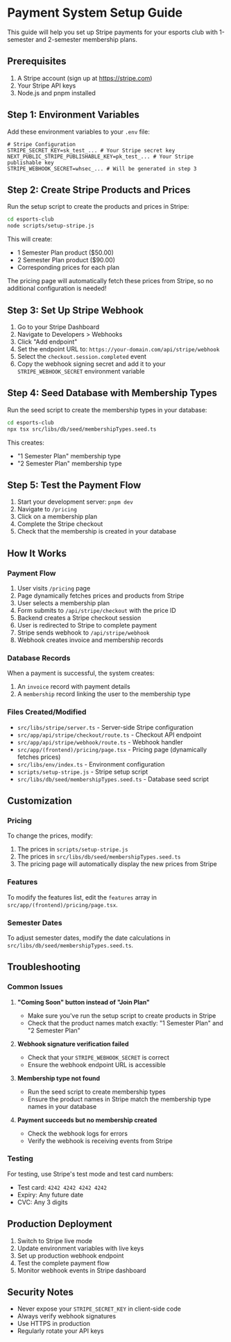 # Payment System Setup Guide

This guide will help you set up Stripe payments for your esports club with 1-semester and 2-semester membership plans.

## Prerequisites

1. A Stripe account (sign up at https://stripe.com)
2. Your Stripe API keys
3. Node.js and pnpm installed

## Step 1: Environment Variables

Add these environment variables to your `.env` file:

```env
# Stripe Configuration
STRIPE_SECRET_KEY=sk_test_... # Your Stripe secret key
NEXT_PUBLIC_STRIPE_PUBLISHABLE_KEY=pk_test_... # Your Stripe publishable key
STRIPE_WEBHOOK_SECRET=whsec_... # Will be generated in step 3
```

## Step 2: Create Stripe Products and Prices

Run the setup script to create the products and prices in Stripe:

```bash
cd esports-club
node scripts/setup-stripe.js
```

This will create:

-   1 Semester Plan product ($50.00)
-   2 Semester Plan product ($90.00)
-   Corresponding prices for each plan

The pricing page will automatically fetch these prices from Stripe, so no additional configuration is needed!

## Step 3: Set Up Stripe Webhook

1. Go to your Stripe Dashboard
2. Navigate to Developers > Webhooks
3. Click "Add endpoint"
4. Set the endpoint URL to: `https://your-domain.com/api/stripe/webhook`
5. Select the `checkout.session.completed` event
6. Copy the webhook signing secret and add it to your `STRIPE_WEBHOOK_SECRET` environment variable

## Step 4: Seed Database with Membership Types

Run the seed script to create the membership types in your database:

```bash
cd esports-club
npx tsx src/libs/db/seed/membershipTypes.seed.ts
```

This creates:

-   "1 Semester Plan" membership type
-   "2 Semester Plan" membership type

## Step 5: Test the Payment Flow

1. Start your development server: `pnpm dev`
2. Navigate to `/pricing`
3. Click on a membership plan
4. Complete the Stripe checkout
5. Check that the membership is created in your database

## How It Works

### Payment Flow

1. User visits `/pricing` page
2. Page dynamically fetches prices and products from Stripe
3. User selects a membership plan
4. Form submits to `/api/stripe/checkout` with the price ID
5. Backend creates a Stripe checkout session
6. User is redirected to Stripe to complete payment
7. Stripe sends webhook to `/api/stripe/webhook`
8. Webhook creates invoice and membership records

### Database Records

When a payment is successful, the system creates:

1. An `invoice` record with payment details
2. A `membership` record linking the user to the membership type

### Files Created/Modified

-   `src/libs/stripe/server.ts` - Server-side Stripe configuration
-   `src/app/api/stripe/checkout/route.ts` - Checkout API endpoint
-   `src/app/api/stripe/webhook/route.ts` - Webhook handler
-   `src/app/(frontend)/pricing/page.tsx` - Pricing page (dynamically fetches prices)
-   `src/libs/env/index.ts` - Environment configuration
-   `scripts/setup-stripe.js` - Stripe setup script
-   `src/libs/db/seed/membershipTypes.seed.ts` - Database seed script

## Customization

### Pricing

To change the prices, modify:

1. The prices in `scripts/setup-stripe.js`
2. The prices in `src/libs/db/seed/membershipTypes.seed.ts`
3. The pricing page will automatically display the new prices from Stripe

### Features

To modify the features list, edit the `features` array in `src/app/(frontend)/pricing/page.tsx`.

### Semester Dates

To adjust semester dates, modify the date calculations in `src/libs/db/seed/membershipTypes.seed.ts`.

## Troubleshooting

### Common Issues

1. **"Coming Soon" button instead of "Join Plan"**

    - Make sure you've run the setup script to create products in Stripe
    - Check that the product names match exactly: "1 Semester Plan" and "2 Semester Plan"

2. **Webhook signature verification failed**

    - Check that your `STRIPE_WEBHOOK_SECRET` is correct
    - Ensure the webhook endpoint URL is accessible

3. **Membership type not found**

    - Run the seed script to create membership types
    - Ensure the product names in Stripe match the membership type names in your database

4. **Payment succeeds but no membership created**
    - Check the webhook logs for errors
    - Verify the webhook is receiving events from Stripe

### Testing

For testing, use Stripe's test mode and test card numbers:

-   Test card: `4242 4242 4242 4242`
-   Expiry: Any future date
-   CVC: Any 3 digits

## Production Deployment

1. Switch to Stripe live mode
2. Update environment variables with live keys
3. Set up production webhook endpoint
4. Test the complete payment flow
5. Monitor webhook events in Stripe dashboard

## Security Notes

-   Never expose your `STRIPE_SECRET_KEY` in client-side code
-   Always verify webhook signatures
-   Use HTTPS in production
-   Regularly rotate your API keys
